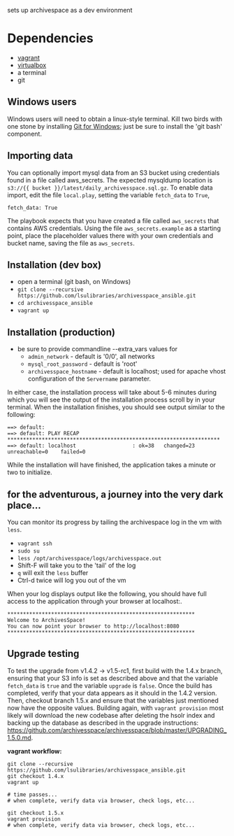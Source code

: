sets up archivespace as a dev environment

# Dependencies
- [vagrant](https://www.vagrantup.com/downloads.html)
- [virtualbox](http://www.oracle.com/technetwork/server-storage/virtualbox/downloads/index.html)
- a terminal
- git
  
## Windows users
Windows users will need to obtain a linux-style terminal.
Kill two birds with one stone by installing [Git for Windows](https://git-scm.com/downloads); just be sure to install the 'git bash' component.

## Importing data
You can optionally import mysql data from an S3 bucket using credentials found in a file called aws_secrets. 
The expected mysqldump location is `s3://{{ bucket }}/latest/daily_archivesspace.sql.gz`.
To enable data import, edit the file `local.play`, setting the variable `fetch_data` to `True`, 

~~~
fetch_data: True
~~~

The playbook expects that you have created a file called `aws_secrets` that contains AWS credentials. Using the file `aws_secrets.example` as a starting point, place the placeholder values there with your own credentials and bucket name, saving the file as `aws_secrets`.

## Installation (dev box)
- open a terminal (git bash, on Windows)
- `git clone --recursive https://github.com/lsulibraries/archivesspace_ansible.git`
- `cd archivesspace_ansible`
- `vagrant up`


## Installation (production)
- be sure to provide commandline --extra_vars values for 
  - `admin_network` - default is '0/0', all networks
  - `mysql_root_password` - default is 'root'
  - `archivesspace_hostname` - default is localhost; used for apache vhost configuration of the `Servername` parameter.

In either case, the installation process will take about 5-6 minutes during which you will see the output of the installation process scroll by in your terminal.
When the installation finishes, you should see output similar to the following:

	==> default:
	==> default: PLAY RECAP ********************************************************************
	==> default: localhost                  : ok=38   changed=23   unreachable=0    failed=0

While the installation will have finished, the application takes a minute or two to initialize.


## for the adventurous, a journey into the very dark place...

You can monitor its progress by tailing the archivespace log in the vm with `less`.
- `vagrant ssh`
- `sudo su`
- `less /opt/archivesspace/logs/archivesspace.out`
- Shift-F will take you to the 'tail' of the log
- `q` will exit the `less` buffer
- Ctrl-d twice will log you out of the vm

When your log displays output like the following, you should have full access to the application through your browser at localhost:<port-number>.

	************************************************************
	Welcome to ArchivesSpace!
	You can now point your browser to http://localhost:8080
	************************************************************


## Upgrade testing

To test the upgrade from v1.4.2 -> v1.5-rc1, first build with the 1.4.x branch, ensuring that your S3 info is set as described above and that the variable `fetch_data` is `true` and the variable `upgrade` is `false`. Once the build has completed, verify that your data appears as it should in the 1.4.2 version. Then, checkout branch 1.5.x and ensure that the variables just mentioned now have the opposite values. Building again, with `vagrant provision` most likely will download the new codebase after deleting the hsolr index and backing up the database as described in the upgrade instructions: https://github.com/archivesspace/archivesspace/blob/master/UPGRADING_1.5.0.md.

**vagrant workflow:**

	git clone --recursive https://github.com/lsulibraries/archivesspace_ansible.git
	git checkout 1.4.x
	vagrant up
	
	# time passes...
	# when complete, verify data via browser, check logs, etc...
	
	git checkout 1.5.x
	vagrant provision
	# when complete, verify data via browser, check logs, etc...	
